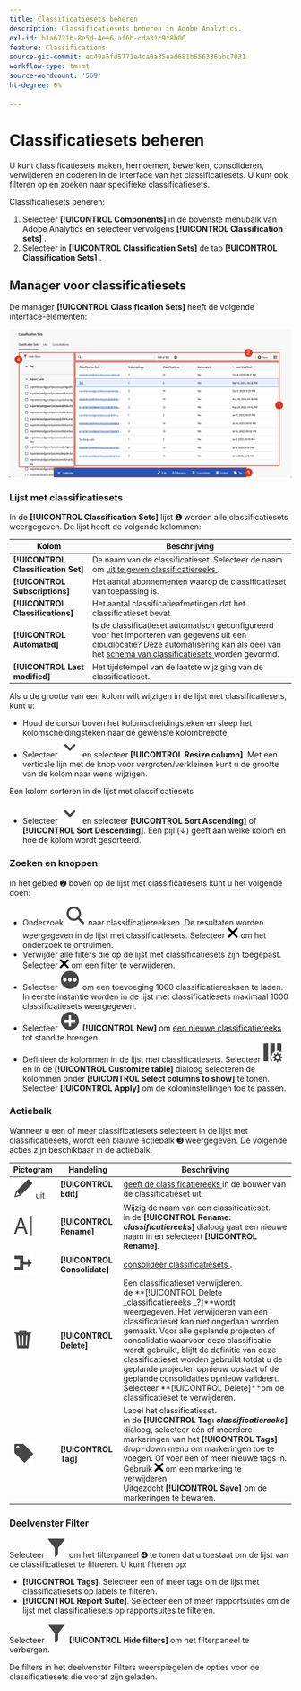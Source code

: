 ```yaml
---
title: Classificatiesets beheren
description: Classificatiesets beheren in Adobe Analytics.
exl-id: b1a6721b-8e5d-4ee6-af6b-cda31c9f8b00
feature: Classifications
source-git-commit: ec49a5fd5771e4ca0a35ead681b556336bbc7031
workflow-type: tm+mt
source-wordcount: '569'
ht-degree: 0%

---
```


# Classificatiesets beheren

U kunt classificatiesets maken, hernoemen, bewerken, consolideren, verwijderen en coderen in de interface van het classificatiesets. U kunt ook filteren op en zoeken naar specifieke classificatiesets.

Classificatiesets beheren:

1. Selecteer **[!UICONTROL Components]** in de bovenste menubalk van Adobe Analytics en selecteer vervolgens **[!UICONTROL Classification sets]** .
1. Selecteer in **[!UICONTROL Classification Sets]** de tab **[!UICONTROL Classification Sets]** .

## Manager voor classificatiesets

De manager **[!UICONTROL Classification Sets]** heeft de volgende interface-elementen:

![ de plaatsingsmanager van de Classificatie ](assets/classification-sets-manage.png)


### Lijst met classificatiesets

In de **[!UICONTROL Classification Sets]** lijst ➊ worden alle classificatiesets weergegeven. De lijst heeft de volgende kolommen:

| Kolom | Beschrijving |
|---|---|
| **[!UICONTROL Classification Set]** | De naam van de classificatieset. Selecteer de naam om [ uit te geven classificatiereeks ](create.md#edit-a-classification-set). |
| **[!UICONTROL Subscriptions]** | Het aantal abonnementen waarop de classificatieset van toepassing is. |
| **[!UICONTROL Classifications]** | Het aantal classificatieafmetingen dat het classificatieset bevat. |
| **[!UICONTROL Automated]** | Is de classificatieset automatisch geconfigureerd voor het importeren van gegevens uit een cloudlocatie? Deze automatisering kan als deel van het [ schema van classificatiesets ](schema.md) worden gevormd. |
| **[!UICONTROL Last modified]** | Het tijdstempel van de laatste wijziging van de classificatieset. |

Als u de grootte van een kolom wilt wijzigen in de lijst met classificatiesets, kunt u:

* Houd de cursor boven het kolomscheidingsteken en sleep het kolomscheidingsteken naar de gewenste kolombreedte.
* Selecteer ![ ChevronDown ](/help/assets/icons/ChevronDown.svg) en selecteer **[!UICONTROL Resize column]**. Met een verticale lijn met de knop voor vergroten/verkleinen kunt u de grootte van de kolom naar wens wijzigen.

Een kolom sorteren in de lijst met classificatiesets

* Selecteer ![ ChevronDown ](/help/assets/icons/ChevronDown.svg) en selecteer **[!UICONTROL Sort Ascending]** of **[!UICONTROL Sort Descending]**. Een pijl (↓) geeft aan welke kolom en hoe de kolom wordt gesorteerd.

### Zoeken en knoppen

In het gebied ➋ boven op de lijst met classificatiesets kunt u het volgende doen:

* Onderzoek ![ Onderzoek ](/help/assets/icons/Search.svg) naar classificatiereeksen. De resultaten worden weergegeven in de lijst met classificatiesets. Selecteer ![ CrossSize200 ](/help/assets/icons/CrossSize200.svg) om het onderzoek te ontruimen.
* Verwijder alle filters die op de lijst met classificatiesets zijn toegepast. Selecteer ![ CrossSize100 ](/help/assets/icons/CrossSize100.svg) om een filter te verwijderen.
* Selecteer ![ MoreCircle ](/help/assets/icons/MoreCircle.svg) om een toevoeging 1000 classificatiereeksen te laden. In eerste instantie worden in de lijst met classificatiesets maximaal 1000 classificatiesets weergegeven.
* Selecteer ![ AddCircle ](/help/assets/icons/AddCircle.svg) **[!UICONTROL New]** om [ een nieuwe classificatiereeks ](create.md#create-a-classification-set) tot stand te brengen.
* Definieer de kolommen in de lijst met classificatiesets. Selecteer ![ ColumnSetting ](/help/assets/icons/ColumnSetting.svg) en in de **[!UICONTROL Customize table]** dialoog selecteren de kolommen onder **[!UICONTROL Select columns to show]** te tonen. Selecteer **[!UICONTROL Apply]** om de kolominstellingen toe te passen.


### Actiebalk

Wanneer u een of meer classificatiesets selecteert in de lijst met classificatiesets, wordt een blauwe actiebalk ➌ weergegeven. De volgende acties zijn beschikbaar in de actiebalk:

| Pictogram | Handeling | Beschrijving |
|---|---|---|
| ![ geeft ](/help/assets/icons/Edit.svg) uit | **[!UICONTROL Edit]** | [ geeft de classificatiereeks ](create.md#edit-a-classification-set) in de bouwer van de classificatieset uit. |
| ![ anders noemen ](/help/assets/icons/Rename.svg) | **[!UICONTROL Rename]** | Wijzig de naam van een classificatieset.<br/> in de **[!UICONTROL Rename: _classificatiereeks_]** dialoog gaat een nieuwe naam in en selecteert **[!UICONTROL Rename]**. |
| ![ Fusie ](/help/assets/icons/Merge.svg) | **[!UICONTROL Consolidate]** | [ consolideer classificatiesets ](/help/components/classifications/sets/consolidations/manage.md). |
| ![ Schrapping ](/help/assets/icons/Delete.svg) | **[!UICONTROL Delete]** | Een classificatieset verwijderen.<br/> de **[!UICONTROL Delete _classificatiereeks _?]**wordt weergegeven. Het verwijderen van een classificatieset kan niet ongedaan worden gemaakt. Voor alle geplande projecten of consolidatie waarvoor deze classificatie wordt gebruikt, blijft de definitie van deze classificatieset worden gebruikt totdat u de geplande projecten opnieuw opslaat of de geplande consolidaties opnieuw valideert. Selecteer **[!UICONTROL Delete]**om de classificatieset te verwijderen. |
| ![ Etiket ](/help/assets/icons/Label.svg) | **[!UICONTROL Tag]** | Label het classificatieset.<br/> in de **[!UICONTROL Tag: _classificatiereeks_]** dialoog, selecteer één of meerdere markeringen van het **[!UICONTROL Tags]** drop-down menu om markeringen toe te voegen. Of voer een of meer nieuwe tags in. Gebruik ![ CrossSize100 ](/help/assets/icons/CrossSize100.svg) om een markering te verwijderen. <br/> Uitgezocht **[!UICONTROL Save]** om de markeringen te bewaren. |


### Deelvenster Filter

Selecteer ![ Filter ](/help/assets/icons/Filter.svg) om het filterpaneel ➍ te tonen dat u toestaat om de lijst van de classificatieset te filtreren. U kunt filteren op:

* **[!UICONTROL Tags]**. Selecteer een of meer tags om de lijst met classificatiesets op labels te filteren.
* **[!UICONTROL Report Suite]**. Selecteer een of meer rapportsuites om de lijst met classificatiesets op rapportsuites te filteren.

Selecteer ![ Filter ](/help/assets/icons/Filter.svg) **[!UICONTROL Hide filters]** om het filterpaneel te verbergen.

De filters in het deelvenster Filters weerspiegelen de opties voor de classificatiesets die vooraf zijn geladen.


<!-- old content

The Classification set manager allows you to create, edit, or delete classification sets.

**[!UICONTROL Components]** > **[!UICONTROL Classification sets]** > **[!UICONTROL Sets]**

Classification sets consist of **Subscriptions** (report suite and dimension combinations) and **Classification names** (dimensions containing classification data). Subscriptions are configured under [Settings](settings.md), while classification names are configured under [Schema](schema.md).

## Filter classification sets

The left side of the Classification set manager provides filter settings to locate the desired classification set. Clicking the filter icon toggles the filter settings visibility. You can filter classification sets by **[!UICONTROL Tags]** or **[!UICONTROL Report suite]**.

![Classification set filters](../../assets/classification-set-filters.png)

Note that 1,000 classification sets are preloaded at a time. The filters shown in the left rail reflect the options for the sets that are preloaded.

## Classification set manager columns

The following columns are available in the Classification set manager:

* **[!UICONTROL Classification set]**: The classification set name. Clicking a classification set name edits its [settings](settings.md).
* **[!UICONTROL Subscriptions]**: The number of subscriptions that this classification set applies to.
* **[!UICONTROL Classifications]**: The number of classification dimensions that the classification set contains.
* **[!UICONTROL Automated]**: Determines if the classification set is configured to automatically import data from a cloud location. Automation can be configured in the classification set's [schema](schema.md).
* **[!UICONTROL Last Modified]**: The date and time that the classification set was last modified.

## Create or edit options

The following buttons are available in the Classification set manager:

* **[!UICONTROL Add]**: [Create](create.md) a classification set.
* **[!UICONTROL Search by title]**: Search for classification sets by name.
* **[!UICONTROL Load more]**: The Classification set manager initially displays up to 1000 classification sets. This button loads 1000 more classification sets.
* **Show/Hide columns**: Toggle visibility for any column besides [!UICONTROL Classification set].

Select one or more classification sets by clicking the checkbox next to the desired classification set. Selecting a classification set reveals the following options:

* **[!UICONTROL Tag]**: Add one or more tags to the selected classification sets, which allows you to organize or group classification sets to make them easier to locate in the future.
* **[!UICONTROL Delete]**: Deletes the classification set. Classification dimensions based on this classification set are no longer available. Scheduled projects using the deleted classification set continue using dependent dimensions until you resave the scheduled project.
* **[!UICONTROL Consolidate]**: Start a new [consolidation](../consolidations/process.md).
* **[!UICONTROL Rename]**: Rename the selected classification set.

-->
